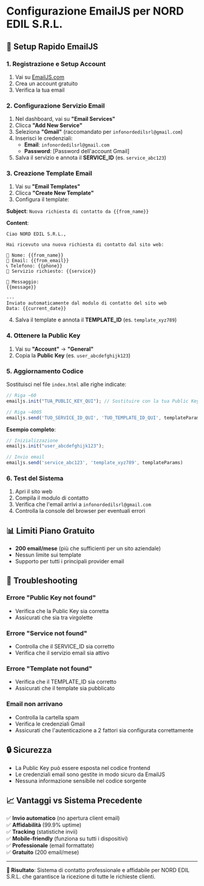 # Configurazione EmailJS per NORD EDIL S.R.L.

## 🚀 Setup Rapido EmailJS

### 1. Registrazione e Setup Account
1. Vai su [EmailJS.com](https://www.emailjs.com/)
2. Crea un account gratuito
3. Verifica la tua email

### 2. Configurazione Servizio Email
1. Nel dashboard, vai su **"Email Services"**
2. Clicca **"Add New Service"**
3. Seleziona **"Gmail"** (raccomandato per `infonordedilsrl@gmail.com`)
4. Inserisci le credenziali:
   - **Email**: `infonordedilsrl@gmail.com`
   - **Password**: [Password dell'account Gmail]
5. Salva il servizio e annota il **SERVICE_ID** (es. `service_abc123`)

### 3. Creazione Template Email
1. Vai su **"Email Templates"**
2. Clicca **"Create New Template"**
3. Configura il template:

**Subject**: `Nuova richiesta di contatto da {{from_name}}`

**Content**:
```
Ciao NORD EDIL S.R.L.,

Hai ricevuto una nuova richiesta di contatto dal sito web:

👤 Nome: {{from_name}}
📧 Email: {{from_email}}
📞 Telefono: {{phone}}
🔧 Servizio richiesto: {{service}}

💬 Messaggio:
{{message}}

---
Inviato automaticamente dal modulo di contatto del sito web
Data: {{current_date}}
```

4. Salva il template e annota il **TEMPLATE_ID** (es. `template_xyz789`)

### 4. Ottenere la Public Key
1. Vai su **"Account"** → **"General"**
2. Copia la **Public Key** (es. `user_abcdefghijk123`)

### 5. Aggiornamento Codice
Sostituisci nel file `index.html` alle righe indicate:

```javascript
// Riga ~60
emailjs.init("TUA_PUBLIC_KEY_QUI"); // Sostituire con la tua Public Key

// Riga ~4005
emailjs.send('TUO_SERVICE_ID_QUI', 'TUO_TEMPLATE_ID_QUI', templateParams)
```

**Esempio completo**:
```javascript
// Inizializzazione
emailjs.init("user_abcdefghijk123");

// Invio email
emailjs.send('service_abc123', 'template_xyz789', templateParams)
```

### 6. Test del Sistema
1. Apri il sito web
2. Compila il modulo di contatto
3. Verifica che l'email arrivi a `infonordedilsrl@gmail.com`
4. Controlla la console del browser per eventuali errori

## 📊 Limiti Piano Gratuito
- **200 email/mese** (più che sufficienti per un sito aziendale)
- Nessun limite sui template
- Supporto per tutti i principali provider email

## 🔧 Troubleshooting

### Errore "Public Key not found"
- Verifica che la Public Key sia corretta
- Assicurati che sia tra virgolette

### Errore "Service not found"
- Controlla che il SERVICE_ID sia corretto
- Verifica che il servizio email sia attivo

### Errore "Template not found"
- Verifica che il TEMPLATE_ID sia corretto
- Assicurati che il template sia pubblicato

### Email non arrivano
- Controlla la cartella spam
- Verifica le credenziali Gmail
- Assicurati che l'autenticazione a 2 fattori sia configurata correttamente

## 🔒 Sicurezza
- La Public Key può essere esposta nel codice frontend
- Le credenziali email sono gestite in modo sicuro da EmailJS
- Nessuna informazione sensibile nel codice sorgente

## 📈 Vantaggi vs Sistema Precedente
✅ **Invio automatico** (no apertura client email)  
✅ **Affidabilità** (99.9% uptime)  
✅ **Tracking** (statistiche invii)  
✅ **Mobile-friendly** (funziona su tutti i dispositivi)  
✅ **Professionale** (email formattate)  
✅ **Gratuito** (200 email/mese)  

---

**🎯 Risultato**: Sistema di contatto professionale e affidabile per NORD EDIL S.R.L. che garantisce la ricezione di tutte le richieste clienti.